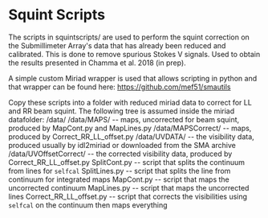 Squint Scripts
========

The scripts in squintscripts/ are used to perform the squint correction on the Submillimeter Array's data that has already been reduced and calibrated. This is done to remove spurious Stokes V signals. Used to obtain the results presented in Chamma et al. 2018 (in prep).

A simple custom Miriad wrapper is used that allows scripting in python and that wrapper can be found here:
https://github.com/mef51/smautils

Copy these scripts into a folder with reduced miriad data to correct for LL and RR beam squint.
The following tree is assumed inside the miriad datafolder:
/data/
	/data/MAPS/             -- maps, uncorrected for beam squint, produced by MapCont.py and MapLines.py
	/data/MAPSCorrect/      -- maps, produced by Correct_RR_LL_offset.py
	/data/UVDATA/           -- the visibility data, produced usually by idl2miriad or downloaded from the SMA archive
	/data/UVOffsetCorrect/  -- the corrected visibility data, produced by Correct_RR_LL_offset.py
	SplitCont.py            -- script that splits the continuum from lines for `selfcal`
	SplitLines.py           -- script that splits the line from continuum for integrated maps
	MapCont.py              -- script that maps the uncorrected continuum
	MapLines.py             -- script that maps the uncorrected lines
	Correct_RR_LL_offset.py -- script that corrects the visibilities using `selfcal` on the continuum then maps everything
